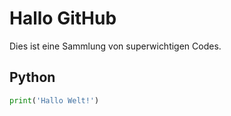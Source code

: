 # Hallo GitHub

Dies ist eine Sammlung von superwichtigen Codes.

## Python

```python
print('Hallo Welt!')
```
